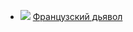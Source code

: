 * ![](/books/sf_history/Андрей%20Родионов/Французский%20дьявол.jpg) [Французский дьявол](/books/sf_history/Андрей%20Родионов/Французский%20дьявол)